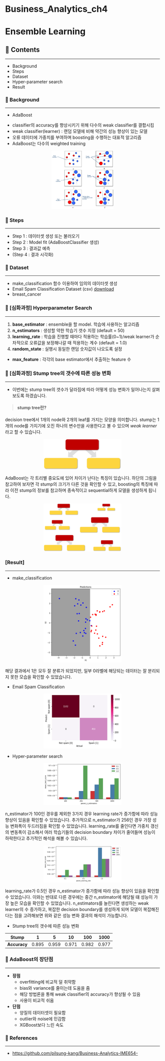 # Business_Analytics_ch4

# **Ensemble Learning**

## 📂 Contents
-----------------------------
* Background
* Steps
* Dataset
* Hyper-parameter search
* Result

### :pushpin: Background 
-----------------------------

* AdaBoost
- classifier의 accuracy를 향상시키기 위해 다수의 weak classifier를 결합시킴 
- weak classifier(learner) : 랜덤 모델에 비해 약간의 성능 향상이 있는 모델 
- 오류 데이터에 가중치를 부여하며 boosting을 수행하는 대표적 알고리즘
- AdaBoost는 다수의 weighted training

<p align="center">
    <img src="./imgs/ensemble/adaboost2.png" width = "40%" height = "40%">
</p>


### :pushpin: Steps 
-----------------------------
* Step 1 : 데이터셋 생성 또는 불러오기
* Step 2 : Model fit (AdaBoostClassifier 생성)
* Step 3 : 결과값 예측
* (Step 4 : 결과 시각화)

### :pushpin: Dataset 
-----------------------------
* make_classification 함수 이용하여 임의의 데이터셋 생성
* Email Spam Classification Dataset (csv) [download](https://www.kaggle.com/datasets/balaka18/email-spam-classification-dataset-csv)
* breast_cancer 

### 🔎 **[심화과정] Hyperparameter Search**
---------
1. **base_estimator** : ensemble을 할 model. 학습에 사용하는 알고리즘
2. **n_estimators** : 생성할 약한 학습기 갯수 지정 (default = 50)
3. **learning_rate** : 학습을 진행할 때마다 적용하는 학습률(0~1)/weak learner가 순차적으로 오류값을 보정해나갈 때 적용하는 계수 (default = 1.0)
4. **random_state** : 실행시 동일한 랜덤 숫자값이 나오도록 설정
  - **max_feature** : 각각의 base estimator에서 추출하는 feature 수

### 🌳 **[심화과정]** Stump tree의 갯수에 따른 성능 변화
-------
* 이번에는 stump tree의 갯수가 달라짐에 따라 어떻게 성능 변화가 일어나는지 살펴보도록 하겠습니다.
> #### stump tree란?
decision tree에서 1개의 node와 2개의 leaf를 가지는 모양을 의미합니다. stump는 1개의 node를 가지기에 오진 하나의 변수만을 사용한다고 볼 수 있으며 _weak learner_ 라고 할 수 있습니다.

<p align="center">
    <img src="./imgs/ensemble/stump1.jpg" width = "50%" height = "50%">
</p>

AdaBoost는 각 트리별 중요도에 있어 차이가 난다는 특징이 있습니다. 하단의 그림을 참고하여 보자면 각 stump의 크기가 다른 것을 확인할 수 있고, boosting의 특징에 따라 이전 stump의 정보를 참고하며 종속적이고 sequential하게 모델을 생성하게 됩니다.

<p align="center">
    <img src="./imgs/ensemble/stump2.jpg" width = "50%" height = "50%">
</p>

### [Result] 
-----------------------------
* make_classification
<p align="center">
    <img src="./imgs/ensemble/img0.png" width = "50%" height = "50%">
</p>
해당 결과에서 1은 모두 잘 분류가 되었지만, 일부 0라벨에 해당되는 데이터는 잘 분리되지 못한 모습을 확인할 수 있었습니다.

* Email Spam Classification
<p align="center">
    <img src="./imgs/ensemble/img1.png" width = "50%" height = "50%">
</p>

* Hyper-parameter search
<p align="center">
    <img src="./imgs/ensemble/img2.png" width = "50%" height = "50%">
</p>
n_estimator가 100인 경우를 제외한 3가지 경우 learning rate가 증가함에 따라 성능 향상이 있음을 확인할 수 있었습니다. 추가적으로 n_estimator가 256인 경우 가장 성능 변화폭이 두드러짐을 확인할 수 있었습니다. learning_rate를 줄인다면 가중치 갱신의 변동폭이 감소해서 여러 학습기들의 decision boundary 차이가 줄어들며 성능이 하락한다고 추가적인 해석을 해볼 수 있습니다.

<p align="center">
    <img src="./imgs/ensemble/img3.png" width = "50%" height = "50%">
</p>
learning_rate가 0.5인 경우 n_estimator가 증가함에 따라 성능 향상이 있음을 확인할 수 있었습니다. 이와는 반대로 다른 경우에는 중간 n_estimator에 해당될 떄 성능이 가장 높은 모습을 확인할 수 있었습니다. n_estimators를 늘린다면 생성하는 weak learner의 수 증가하고, 복잡한 decision boundary를 생성하게 되며 모델이 복잡해진다는 점을 고려해보면 위와 같은 성능 변화 결과의 해석이 가능합니다.

* Stump tree의 갯수에 따른 성능 변화

|**Stump**|1|5|10|100|1000|
|:--:|:--:|:--:|:--:|:--:|:--:|
|**Accuracy**|0.895|0.959|0.971|0.982|0.977|

### **🌲 AdaBoost의 장단점**
------

- **장점**
    * overfitting에 비교적 덜 취약함
    * bias와 variance를 줄이는데 도움을 줌
    * 해당 방법론을 통해 weak classifier의 accuracy가 향상될 수 있음
    * 사용이 비교적 쉬움
- **단점**
    * 양질의 데이터셋이 필요함
    * outlier와 noise에 민감함
    * XGBoost보다 느린 속도

### 📂 References
------------------------------
* https://github.com/pilsung-kang/Business-Analytics-IME654-
